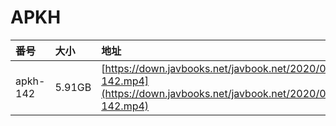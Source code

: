# APKH

| 番号 | 大小 | 地址 |
| :--- | :--- | :--- |
| apkh-142 | 5.91GB | [https://down.javbooks.net/javbook.net/2020/06/28/apkh-142.mp4](https://down.javbooks.net/javbook.net/2020/06/28/apkh-142.mp4) |


